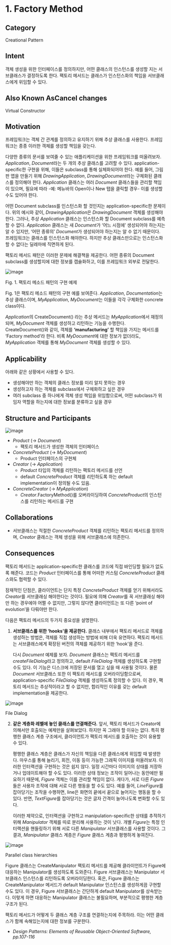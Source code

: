 # 1. Factory Method

## Category

Creational Pattern

## Intent

객체 생성을 위한 인터페이스를 정의하지만, 어떤 클래스의 인스턴스를 생성할 지는 서브클래스가 결정하도록 한다. 팩토리 메서드는 클래스가 인스턴스화의 책임을 서브클래스에게 위임할 수 있다.

## Also Known AsCancel changes

Virtual Constructor

## Motivation

프레임워크는 객체 간 관계를 정의하고 유지하기 위해 추상 클래스를 사용한다. 프레임워크는 종종 이러한 객체를 생성할 책임을 갖는다.

다양한 종류의 문서를 보여줄 수 있는 애플리케이션을 위한 프레임워크를 떠올려보자. *Application*, *Document*라는 두 개의 추상 클래스를 고려할 수 있다. application-specific한 구현을 위해, 이들은 subclass를 통해 실체화되어야 한다. 예를 들어, 그림판 앱을 만들기 위해 *DrawingApplication*, *DrawingDocument*라는 구체화된 클래스를 정의해야 한다. *Application* 클래스는 여러 *Document* 클래스들을 관리할 책임이 있으며, 필요에 따라 -예: 메뉴바의 Open이나 New 탭을 클릭할 경우- 이를 생성할 수도 있어야 한다.

어떤 Document subclass를 인스턴스화 할 것인지는 application-specific한 문제이다. 위의 예시와 같이, *DrawingApplication*은 *DrawingDocument* 객체를 생성해야 한다. 그러나, 추상 *Application* 클래스는 인스턴스화 할 Document subclass를 예측할 수 없다. *Application* 클래스는 새 *Document*가 ‘어느 시점에’ 생성되어야 하는지는 알 수 있지만, ‘어떤 종류의’ *Document*가 생성되어야 하는지는 알 수 없기 때문이다. 프레임워크는 클래스를 인스턴스화 해야한다. 하지만 추상 클래스만으로는 인스턴스화 할 수 없다는 딜레마에 직면하게 된다.

팩토리 메서드 패턴은 이러한 문제에 해결책을 제공한다. 어떤 종류의 Document subclass를 생성할지에 대한 정보를 캡슐화하고, 이를 프레임워크 외부로 전달한다.

![image](https://user-images.githubusercontent.com/74892010/156877622-24d03aac-3f87-4269-bd79-4ef64c579c99.png)

Fig. 1.  팩토리 메소드 패턴의 구현 예제

Fig. 1은 팩토리 메소드 패턴의 구현 예를 보여준다. *Application*, *Documentation*는 추상 클래스이며, *MyApplication*, *MyDocument*는 이들을 각각 구체화한 concrete class이다.

*Application*의 CreateDocument() 라는 추상 메서드는 *MyApplication*에서 재정의되며, *MyDocument* 객체를 생성하고 리턴하는 기능을 수행한다. CreateDocument()와 같이, 객체를 **‘manufacturing’** 할 책임을 가지는 메서드를 ‘Factory method’라 한다. 비록 *MyDocument*에 대한 정보가 없더라도, *MyApplication* 객체를 통해 *MyDocument* 객체를 생성할 수 있다.

## Applicability

아래와 같은 상황에서 사용할 수 있다.

- 생성해야만 하는 객체의 클래스 정보를 미리 알지 못하는 경우
- 생성하고자 하는 객체를 subclass에서 구체화하고 싶은 경우
- 여러 subclass 중 하나에게 객체 생성 책임을 위임함으로써, 어떤 subclass가 위임자 역할을 하는지에 대한 정보를 분류하고 싶을 경우

## Structure and Participants

![image](https://user-images.githubusercontent.com/74892010/156877679-082d0c7b-0097-4fd5-aa00-52b2e90d5b2e.png)

- *Product* (→ *Document*)
    - 팩토리 메서드가 생성한 객체의 인터페이스
- *ConcreteProduct* (→ *MyDocument*)
    - Product 인터페이스의 구현체
- *Creator* (→ *Application*)
    - *Product* 타입의 객체를 리턴하는 팩토리 메서드를 선언
    - default *ConcreteProduct* 객체를 리턴하도록 하는 default implementation이 정의될 수도 있음.
- *ConcreteCreator* (→ *MyApplication*)
    - *Creator*.FactoryMethod()를 오버라이딩하여 *ConcreteProduct*의 인스턴스를 리턴하는 메서드를 구현

## Collaborations

- 서브클래스는 적절한 *ConcreteProduct* 객체를 리턴하는 팩토리 메서드를 정의하며, *Creator* 클래스는 객체 생성을 위해 서브클래스에 의존한다.

## Consequences

팩토리 메서드는 application-specific한 클래스를 코드에 직접 바인딩할 필요가 없도록 해준다. 코드는 *Product* 인터페이스를 통해 어떠한 커스텀 *ConcreteProduct* 클래스와도 협력할 수 있다.

잠재적인 단점은, 클라이언트는 단지 특정 *ConcreteProduct* 객체를 얻기 위해서라도 *Creator*를 서브클래싱 해야한다는 것이다. 필요에 의해 *Creator*를 꼭 서브클래싱 해야만 하는 경우에야 어쩔 수 없지만, 그렇지 않다면 클라이언트는 또 다른 ‘point of evolution’을 다뤄야만 한다.

다음은 팩토리 메서드의 두가지 중요성을 설명한다.

1. **서브클래스를 위한 ‘hooks’을 제공한다.** 클래스 내부에서 팩토리 메서드로 객체를 생성하는 방법은, 객체를 직접 생성하는 방법에 비해 더욱 유연하다. 팩토리 메서드는 서브클래스에게 확장된 버전의 객체를 제공하기 위한 ‘hook’을 준다.

   다시 *Document* 예제를 보자. *Document* 클래스는 팩토리 메서드를 *createFileDialog*라고 정의하고, default *FileDialog* 객체를 생성하도록 구현할 수도 있다. 이 기능은 디스크에 저장된 문서를 열고 싶을 때 사용될 것이다. 물론 *Document* 서브클래스 또한 이 팩토리 메서드를 오버라이딩함으로써, application-specific *FileDialog* 객체를 생성하도록 정의할 수 있다. 이 경우, 팩토리 메서드는 추상적이라고 할 수 없지만, 합리적인 이유를 갖는 default implementation을 제공한다.

![image](https://user-images.githubusercontent.com/74892010/156877690-5d318239-fd5a-41fc-bf7b-84380fc9ff09.png)

   File Dialog

2. **같은 계층화 레벨에 놓인 클래스를 연결해준다.** 앞서, 팩토리 메서드가 Creator에 의해서만 호출되는 예제만을 살펴보았다. 하지만 꼭 그래야 할 이유는 없다. 특히 평행한 클래스 계층 구조에서, 클라이언트가 팩토리 메서드를 호출하는 것이 유용할 수 있다.

   평행한 클래스 계층은 클래스가 자신의 책임을 다른 클래스에게 위임할 때 발생한다. 마우스를 통해 늘리기, 회전, 이동 등이 가능한 그래픽 이미지를 떠올려보자. 이러한 인터랙션을 구현하는 것은 쉽지 않다. 일정 시간마다 이미지의 상태를 저장하거나 업데이트해야 할 수도 있다. 이러한 상태 정보는 조작이 일어나는 동안에만 필요하기 때문에, *Figure* 객체는 이를 관리할 책임이 없다. 게다가, 서로 다른 *Figure*들은 사용자 조작에 대해 서로 다른 행동을 할 수도 있다. 예를 들어, *LineFigure*를 잡아당기는 조작을 수행하면, line은 화면의 끝에서 끝으로 늘어지는 행동을 할 수 있다. 반면, *TextFigure*를 잡아당기는 것은 글자 간격이 늘어나도록 변화할 수도 있다.

   이러한 제약으로, 인터랙션을 구현하고 manipulation-specific한 상태를 추적하기 위해 *Manipulator* 객체를 따로 분리해 사용하는 것이 낫다. 개별 *Figure*는 특정 인터랙션을 핸들링하기 위해 서로 다른 *Manipulator* 서브클래스를 사용할 것이다. 그 결과, *Manipulator* 클래스 계층은 *Figure* 클래스 계층과 평행하게 놓여진다.

![image](https://user-images.githubusercontent.com/74892010/156877730-92217fa3-4e70-4583-951d-285004deffa1.png)


   Parallel class hierarchies

   Figure 클래스는 CreateManipulator 팩토리 메서드를 제공해 클라이언트가 Figure에 대응하는 Manipulator를 생성하도록 도와준다. Figure 서브클래스는 Manipulator 서브클래스 인스턴스를 리턴하도록 오버라이딩한다. 혹은, Figure 클래스는 CreateManipulator 메서드가 default Manipulator 인스턴스를 생성하게끔 구현할 수도 있다. 이 경우, Figure 서브클래스는 간단하게 default Manipulator를 상속받는다. 이렇게 하면 대응하는 Manipulator 클래스는 불필요하며, 부분적으로 평행한 계층 구조가 된다.

   팩토리 메서드가 어떻게 두 클래스 계층 구조를 연결하는지에 주목하라. 이는 어떤 클래스가 함께 속해있는지에 대한 정보를 구분한다.

- *Design Patterns: Elements of Reusable Object-Oriented Software, pp.107-116*
